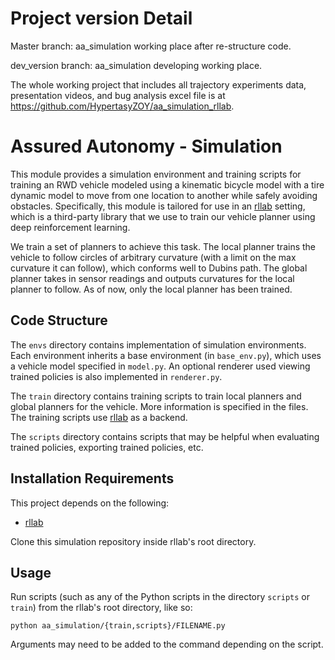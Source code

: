 # Project version Detail

Master branch: aa_simulation working place after re-structure code.

dev_version branch: aa_simulation developing working place.

The whole working project that includes all trajectory experiments data, presentation videos, and bug analysis excel file is at https://github.com/HypertasyZOY/aa_simulation_rllab.

# Assured Autonomy - Simulation

This module provides a simulation environment and training scripts for training an RWD vehicle modeled using a kinematic bicycle model with a tire dynamic model to move from one location to another while safely avoiding obstacles. Specifically, this module is tailored for use in an [rllab](https://github.com/rll/rllab) setting, which is a third-party library that we use to train our vehicle planner using deep reinforcement learning.

We train a set of planners to achieve this task. The local planner trains the vehicle to follow circles of arbitrary curvature (with a limit on the max curvature it can follow), which conforms well to Dubins path. The global planner takes in sensor readings and outputs curvatures for the local planner to follow. As of now, only the local planner has been trained.

## Code Structure

The ```envs``` directory contains implementation of simulation environments. Each environment inherits a base environment (in ```base_env.py```), which uses a vehicle model specified in ```model.py```. An optional renderer used viewing trained policies is also implemented in ```renderer.py```.

The ```train``` directory contains training scripts to train local planners and global planners for the vehicle. More information is specified in the files. The training scripts use [rllab](https://github.com/rll/rllab) as a backend.

The ```scripts``` directory contains scripts that may be helpful when evaluating trained policies, exporting trained policies, etc.

## Installation Requirements

This project depends on the following:

* [rllab](https://github.com/rll/rllab)

Clone this simulation repository inside rllab's root directory.

## Usage

Run scripts (such as any of the Python scripts in the directory ```scripts``` or ```train```) from the rllab's root directory, like so:

```
python aa_simulation/{train,scripts}/FILENAME.py
```

Arguments may need to be added to the command depending on the script.
